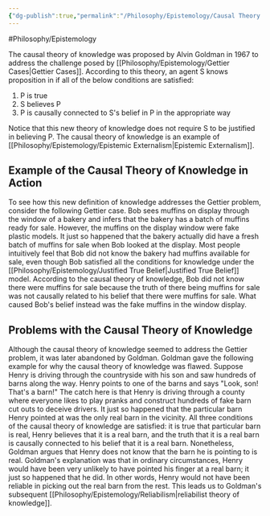 ```yaml
---
{"dg-publish":true,"permalink":"/Philosophy/Epistemology/Causal Theory of Knowledge/","created":"2024-07-11T01:15:05.768-04:00","updated":"2024-11-11T00:16:52.317-05:00"}
---
```



#Philosophy/Epistemology

The causal theory of knowledge was proposed by Alvin Goldman in 1967 to address the challenge posed by [[Philosophy/Epistemology/Gettier Cases\|Gettier Cases]]. According to this theory, an agent S knows proposition in if all of the below conditions are satisfied:
1. P is true
2. S believes P
3. P is causally connected to S's belief in P in the appropriate way

Notice that this new theory of knowledge does not require S to be justified in believing P. The causal theory of knowledge is an example of [[Philosophy/Epistemology/Epistemic Externalism\|Epistemic Externalism]].
## Example of the Causal Theory of Knowledge in Action

To see how this new definition of knowledge addresses the Gettier problem, consider the following Gettier case. Bob sees muffins on display through the window of a bakery and infers that the bakery has a batch of muffins ready for sale. However, the muffins on the display window were fake plastic models. It just so happened that the bakery actually did have a fresh batch of muffins for sale when Bob looked at the display. Most people intuitively feel that Bob did not know the bakery had muffins available for sale, even though Bob satisfied all the conditions for knowledge under the [[Philosophy/Epistemology/Justified True Belief\|Justified True Belief]] model. According to the causal theory of knowledge, Bob did not know there were muffins for sale because the truth of there being muffins for sale was not causally related to his belief that there were muffins for sale. What caused Bob's belief instead was the fake muffins in the window display.
## Problems with the Causal Theory of Knowledge

Although the causal theory of knowledge seemed to address the Gettier problem, it was later abandoned by Goldman. Goldman gave the following example for why the causal theory of knowledge was flawed. Suppose Henry is driving through the countryside with his son and saw hundreds of barns along the way. Henry points to one of the barns and says "Look, son! That's a barn!" The catch here is that Henry is driving through a county where everyone likes to play pranks and construct hundreds of fake barn cut outs to deceive drivers. It just so happened that the particular barn Henry pointed at was the only real barn in the vicinity. All three conditions of the causal theory of knowledge are satisfied: it is true that particular barn is real, Henry believes that it is a real barn, and the truth that it is a real barn is causally connected to his belief that it is a real barn. Nonetheless, Goldman argues that Henry does not know that the barn he is pointing to is real. Goldman's explanation was that in ordinary circumstances, Henry would have been very unlikely to have pointed his finger at a real barn; it just so happened that he did. In other words, Henry would not have been reliable in picking out the real barn from the rest. This leads us to Goldman's subsequent [[Philosophy/Epistemology/Reliabilism\|reliabilist theory of knowledge]].
